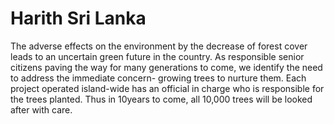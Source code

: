 <h1>Harith Sri Lanka</h1>
The adverse effects on the environment by the decrease of forest cover leads to an uncertain green future in the country. As responsible senior citizens paving the way for many generations to come, we identify the need to address the immediate concern- growing trees to nurture them. Each project operated island-wide has an official in charge who is responsible for the trees planted. Thus in 10years to come, all 10,000 trees will be looked after with care.
